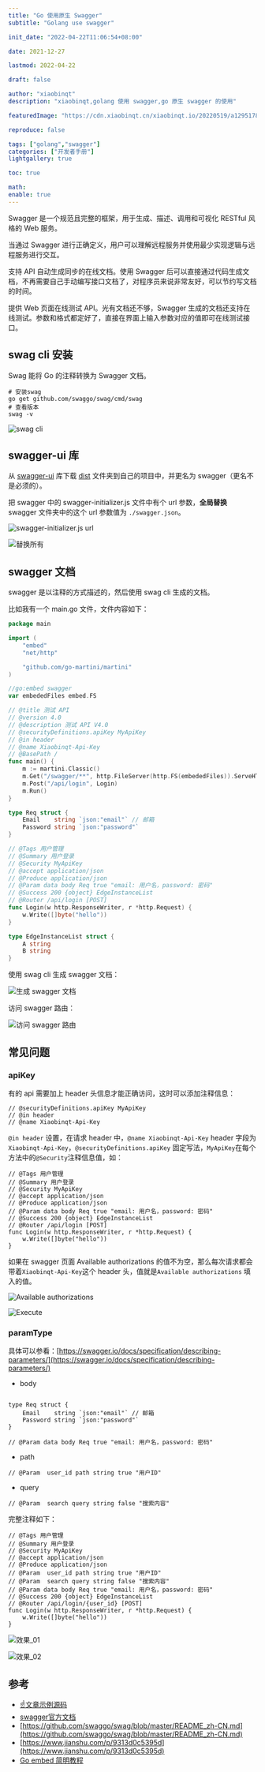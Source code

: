 ```yaml
---
title: "Go 使用原生 Swagger"
subtitle: "Golang use swagger"

init_date: "2022-04-22T11:06:54+08:00"

date: 2021-12-27

lastmod: 2022-04-22

draft: false

author: "xiaobinqt"
description: "xiaobinqt,golang 使用 swagger,go 原生 swagger 的使用"

featuredImage: "https://cdn.xiaobinqt.cn/xiaobinqt.io/20220519/a12951789f2d401bab720fd3d4bb6472.png"

reproduce: false

tags: ["golang","swagger"]  
categories: ["开发者手册"]
lightgallery: true

toc: true

math:
enable: true
---
```

<!-- author： xiaobinqt -->

<!-- email： xiaobinqt@163.com -->

<!-- https://xiaobinqt.github.io -->

<!-- https://www.xiaobinqt.cn -->

Swagger 是一个规范且完整的框架，用于生成、描述、调用和可视化 RESTful 风格的 Web 服务。

当通过 Swagger 进行正确定义，用户可以理解远程服务并使用最少实现逻辑与远程服务进行交互。

支持 API 自动生成同步的在线文档。使用 Swagger 后可以直接通过代码生成文档，不再需要自己手动编写接口文档了，对程序员来说非常友好，可以节约写文档的时间。

提供 Web 页面在线测试 API。光有文档还不够，Swagger 生成的文档还支持在线测试。参数和格式都定好了，直接在界面上输入参数对应的值即可在线测试接口。

## swag cli 安装

Swag 能将 Go 的注释转换为 Swagger 文档。

```shell
# 安装swag
go get github.com/swaggo/swag/cmd/swag
# 查看版本
swag -v
```

![swag cli](https://cdn.xiaobinqt.cn/xiaobinqt.io/20220519/90cbf963f17a451187e3527877bd8172.png?imageView2/0/q/75|watermark/2/text/eGlhb2JpbnF0/font/dmlqYXlh/fontsize/1000/fill/IzVDNUI1Qg==/dissolve/52/gravity/SouthEast/dx/15/dy/15 'swag cli')

## swagger-ui 库

从 [swagger-ui](https://github.com/swagger-api/swagger-ui)
库下载 [dist](https://github.com/swagger-api/swagger-ui/tree/master/dist)
文件夹到自己的项目中，并更名为 swagger（更名不是必须的）。

把 swagger 中的 swagger-initializer.js 文件中有个 url 参数，**全局替换** swagger 文件夹中的这个 url 参数值为 `./swagger.json`。

![swagger-initializer.js url](https://cdn.xiaobinqt.cn/xiaobinqt.io/20220519/28a4221079dd478e926209292027748b.png?imageView2/0/q/75|watermark/2/text/eGlhb2JpbnF0/font/dmlqYXlh/fontsize/1000/fill/IzVDNUI1Qg==/dissolve/52/gravity/SouthEast/dx/15/dy/15 'swagger-initializer.js url')

![替换所有](https://cdn.xiaobinqt.cn/xiaobinqt.io/20220519/1fd26413ebe2426e8263e8cd7182526a.png?imageView2/0/q/75|watermark/2/text/eGlhb2JpbnF0/font/dmlqYXlh/fontsize/1000/fill/IzVDNUI1Qg==/dissolve/52/gravity/SouthEast/dx/15/dy/15 '替换所有')

## swagger 文档

swagger 是以注释的方式描述的，然后使用 swag cli 生成的文档。

比如我有一个 main.go 文件，文件内容如下：

```go
package main

import (
	"embed"
	"net/http"

	"github.com/go-martini/martini"
)

//go:embed swagger
var embededFiles embed.FS

// @title 测试 API
// @version 4.0
// @description 测试 API V4.0
// @securityDefinitions.apiKey MyApiKey
// @in header
// @name Xiaobinqt-Api-Key
// @BasePath /
func main() {
	m := martini.Classic()
	m.Get("/swagger/**", http.FileServer(http.FS(embededFiles)).ServeHTTP)
	m.Post("/api/login", Login)
	m.Run()
}

type Req struct {
	Email    string `json:"email"` // 邮箱
	Password string `json:"password"`
}

// @Tags 用户管理
// @Summary 用户登录
// @Security MyApiKey
// @accept application/json
// @Produce application/json
// @Param data body Req true "email: 用户名，password: 密码"
// @Success 200 {object} EdgeInstanceList
// @Router /api/login [POST]
func Login(w http.ResponseWriter, r *http.Request) {
	w.Write([]byte("hello"))
}

type EdgeInstanceList struct {
	A string
	B string
}

```

使用 swag cli 生成 swagger 文档：

![生成 swagger 文档](https://cdn.xiaobinqt.cn/xiaobinqt.io/20220519/41886c08ae484deaa904bec886cfa532.png?imageView2/0/q/75|watermark/2/text/eGlhb2JpbnF0/font/dmlqYXlh/fontsize/1000/fill/IzVDNUI1Qg==/dissolve/52/gravity/SouthEast/dx/15/dy/15 '生成 swagger 文档')

访问 swagger 路由：

![访问 swagger 路由](https://cdn.xiaobinqt.cn/xiaobinqt.io/20220519/5bdd5117ff644d37a9a895c781a6b5b0.png?imageView2/0/q/75|watermark/2/text/eGlhb2JpbnF0/font/dmlqYXlh/fontsize/1000/fill/IzVDNUI1Qg==/dissolve/52/gravity/SouthEast/dx/15/dy/15 '访问 swagger 路由')

## 常见问题

### apiKey

有的 api 需要加上 header 头信息才能正确访问，这时可以添加注释信息：

```shell
// @securityDefinitions.apiKey MyApiKey
// @in header
// @name Xiaobinqt-Api-Key
```

`@in header` 设置，在请求 header 中，`@name Xiaobinqt-Api-Key` header 字段为`Xiaobinqt-Api-Key`，`@securityDefinitions.apiKey`
固定写法，`MyApiKey`在每个方法中的`@Security`注释信息值，如：

```shell
// @Tags 用户管理
// @Summary 用户登录
// @Security MyApiKey
// @accept application/json
// @Produce application/json
// @Param data body Req true "email: 用户名，password: 密码"
// @Success 200 {object} EdgeInstanceList
// @Router /api/login [POST]
func Login(w http.ResponseWriter, r *http.Request) {
	w.Write([]byte("hello"))
}
```

如果在 swagger 页面 Available authorizations 的值不为空，那么每次请求都会带着`Xiaobinqt-Api-Key`这个 header 头，值就是`Available authorizations`
填入的值。

![Available authorizations](https://cdn.xiaobinqt.cn/xiaobinqt.io/20220519/17586935d9494b30b83b30be0e46f45a.png?imageView2/0/q/75|watermark/2/text/eGlhb2JpbnF0/font/dmlqYXlh/fontsize/1000/fill/IzVDNUI1Qg==/dissolve/52/gravity/SouthEast/dx/15/dy/15 'Available authorizations')

![Execute](https://cdn.xiaobinqt.cn/xiaobinqt.io/20220519/125010439aed41258b007ab94bba2309.png?imageView2/0/q/75|watermark/2/text/eGlhb2JpbnF0/font/dmlqYXlh/fontsize/1000/fill/IzVDNUI1Qg==/dissolve/52/gravity/SouthEast/dx/15/dy/15 'Execute')

### paramType

具体可以参看：[https://swagger.io/docs/specification/describing-parameters/](https://swagger.io/docs/specification/describing-parameters/)

+ body

```shell

type Req struct {
	Email    string `json:"email"` // 邮箱
	Password string `json:"password"`
}

// @Param data body Req true "email: 用户名，password: 密码"
```

+ path

```shell
// @Param  user_id path string true "用户ID"
```

+ query

```shell
// @Param  search query string false "搜索内容"
```

完整注释如下：

```shell
// @Tags 用户管理
// @Summary 用户登录
// @Security MyApiKey
// @accept application/json
// @Produce application/json
// @Param  user_id path string true "用户ID"
// @Param  search query string false "搜索内容"
// @Param data body Req true "email: 用户名，password: 密码"
// @Success 200 {object} EdgeInstanceList
// @Router /api/login/{user_id} [POST]
func Login(w http.ResponseWriter, r *http.Request) {
	w.Write([]byte("hello"))
}
```

![效果_01](https://cdn.xiaobinqt.cn/xiaobinqt.io/20220519/e46042ea6a5e4ce8bd4c85ec34223d9f.png?imageView2/0/q/75|watermark/2/text/eGlhb2JpbnF0/font/dmlqYXlh/fontsize/1000/fill/IzVDNUI1Qg==/dissolve/52/gravity/SouthEast/dx/15/dy/15 '效果_01')

![效果_02](https://cdn.xiaobinqt.cn/xiaobinqt.io/20220519/c068d1585a49494992af4e7993a5a4f8.png?imageView2/0/q/75|watermark/2/text/eGlhb2JpbnF0/font/dmlqYXlh/fontsize/1000/fill/IzVDNUI1Qg==/dissolve/52/gravity/SouthEast/dx/15/dy/15 '效果_02')

## 参考

+ [:point_up:文章示例源码](https://github.com/xiaobinqt/go.src/tree/master/dev/martini-swagger)
+ [swagger官方文档](https://swagger.io/docs/)
+ [https://github.com/swaggo/swag/blob/master/README_zh-CN.md](https://github.com/swaggo/swag/blob/master/README_zh-CN.md)
+ [https://www.jianshu.com/p/9313d0c5395d](https://www.jianshu.com/p/9313d0c5395d)
+ [Go embed 简明教程](https://colobu.com/2021/01/17/go-embed-tutorial/)
